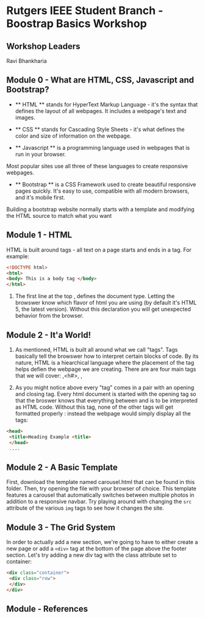 # Rutgers IEEE Student Branch - Boostrap Basics Workshop

## Workshop Leaders

Ravi Bhankharia

## Module 0 - What are HTML, CSS, Javascript and Bootstrap?

* ** HTML ** stands for HyperText Markup Language - it's the syntax that defines the layout of all webpages. It includes a webpage's text and images.

* ** CSS ** stands for Cascading Style Sheets - it's what defines the color and size of information on the webpage.

* ** Javascript ** is a programming language used in webpages that is run in your browser.

Most popular sites use all three of these languages to create responsive webpages.

* ** Bootstrap ** is a CSS Framework used to create beautiful responsive pages quickly. It's easy to use, compatible with all modern browsers, and it's mobile first.

Building a bootstrap website normally starts with a template and modifying the HTML source to match what you want

## Module 1 - HTML

HTML is built around tags - all text on a page starts and ends in a tag. For example:
```html
<!DOCTYPE html> 
<html>
<body> This is a body tag </body>
</html>
```
1. The first line at the top <!DOCTYPE html>, defines the document type. Letting the browswer know which flavor of html you are using (by default it's HTML 5, the latest version). Without this declaration you will get unexpected behavior from the browser. 

## Module 2 - It'a <Tag> </Tag> World! 

1. As mentioned, HTML is built all around what we call "tags". Tags basically tell the browswer how to interpret certain blocks of code. By its nature, HTML is a hiearchical language where the placement of the tag helps defien the webpage we are creating. There are are four main tags that we will cover: <html> ,<h#>, <body>, <div> 

2. As you might notice above every "tag" comes in a pair with an opening and closing tag. Every html document is started with the <html> opening tag so that the broswer knows that everything between <html> and </html> is to be interpreted as HTML code. Without this tag, none of the other tags will get formatted properly :
instead the webpage would simply display all the tags:
```html
<head>
 <title>Heading Example <title> 
 </head> 
 .... 
```




## Module 2 - A Basic Template

First, download the template named carousel.html that can be found in this folder. Then, try opening the file with your browser of choice. This template features a carousel that automatically switches between multiple photos in addition to a responsive navbar. Try playing around with changing the `src` attribute of the various `img` tags to see how it changes the site.


## Module 3 - The Grid System

In order to actually add a new section, we're going to have to either create a new page or add a `<div>` tag at the bottom of the page above the footer section. Let's try adding a new div tag with the class attribute set to container:

```html
<div class="container">
 <div class="row">
 </div>
</div>
```

## Module - References

